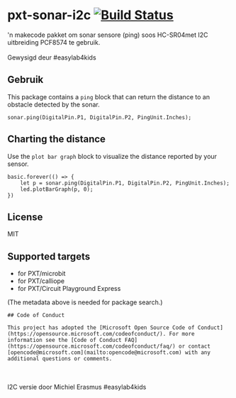 # pxt-sonar-i2c [![Build Status](https://travis-ci.org/Microsoft/pxt-sonar.svg?branch=master)](https://travis-ci.org/pappavis/pxt-sonar-i2c)

'n makecode pakket om sonar sensore (ping) soos HC-SR04met I2C uitbreiding PCF8574 te gebruik.<br/><br/>
Gewysigd deur #easylab4kids

## Gebruik

This package contains a ``ping`` block that can return the distance to an obstacle detected by the sonar.

```sig
sonar.ping(DigitalPin.P1, DigitalPin.P2, PingUnit.Inches);
```

## Charting the distance

Use the ``plot bar graph`` block to visualize the distance reported by your sensor.

```blocks
basic.forever(() => {
    let p = sonar.ping(DigitalPin.P1, DigitalPin.P2, PingUnit.Inches);
    led.plotBarGraph(p, 0);
})
```

## License
MIT

## Supported targets
* for PXT/microbit
* for PXT/calliope
* for PXT/Circuit Playground Express

(The metadata above is needed for package search.)


    ## Code of Conduct

    This project has adopted the [Microsoft Open Source Code of Conduct](https://opensource.microsoft.com/codeofconduct/). For more information see the [Code of Conduct FAQ](https://opensource.microsoft.com/codeofconduct/faq/) or contact [opencode@microsoft.com](mailto:opencode@microsoft.com) with any additional questions or comments.

<br/><br/>
I2C versie door Michiel Erasmus #easylab4kids
<br/><br/>
